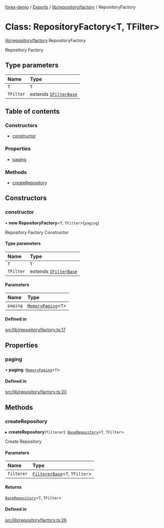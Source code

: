 [forex-demo](../README.md) / [Exports](../modules.md) / [lib/repository/factory](../modules/lib_repository_factory.md) / RepositoryFactory

# Class: RepositoryFactory<T, TFilter\>

[lib/repository/factory](../modules/lib_repository_factory.md).RepositoryFactory

Repository Factory

## Type parameters

| Name      | Type                                                            |
| :-------- | :-------------------------------------------------------------- |
| `T`       | `T`                                                             |
| `TFilter` | extends [`IFilterBase`](../interfaces/lib_model.IFilterBase.md) |

## Table of contents

### Constructors

- [constructor](lib_repository_factory.RepositoryFactory.md#constructor)

### Properties

- [paging](lib_repository_factory.RepositoryFactory.md#paging)

### Methods

- [createRepository](lib_repository_factory.RepositoryFactory.md#createrepository)

## Constructors

### constructor

• **new RepositoryFactory**<`T`, `TFilter`\>(`paging`)

Repository Factory Constructor

#### Type parameters

| Name      | Type                                                            |
| :-------- | :-------------------------------------------------------------- |
| `T`       | `T`                                                             |
| `TFilter` | extends [`IFilterBase`](../interfaces/lib_model.IFilterBase.md) |

#### Parameters

| Name     | Type                                               |
| :------- | :------------------------------------------------- |
| `paging` | [`MemoryPaging`](lib_paging.MemoryPaging.md)<`T`\> |

#### Defined in

[src/lib/repository/factory.ts:17](https://github.com/suphero/forex-demo/blob/2ac0f42/src/lib/repository/factory.ts#L17)

## Properties

### paging

• **paging**: [`MemoryPaging`](lib_paging.MemoryPaging.md)<`T`\>

#### Defined in

[src/lib/repository/factory.ts:20](https://github.com/suphero/forex-demo/blob/2ac0f42/src/lib/repository/factory.ts#L20)

## Methods

### createRepository

▸ **createRepository**(`filterer`): [`BaseRepository`](lib_repository_base.BaseRepository.md)<`T`, `TFilter`\>

Create Repository

#### Parameters

| Name       | Type                                                            |
| :--------- | :-------------------------------------------------------------- |
| `filterer` | [`FiltererBase`](lib_filterer.FiltererBase.md)<`T`, `TFilter`\> |

#### Returns

[`BaseRepository`](lib_repository_base.BaseRepository.md)<`T`, `TFilter`\>

#### Defined in

[src/lib/repository/factory.ts:26](https://github.com/suphero/forex-demo/blob/2ac0f42/src/lib/repository/factory.ts#L26)
